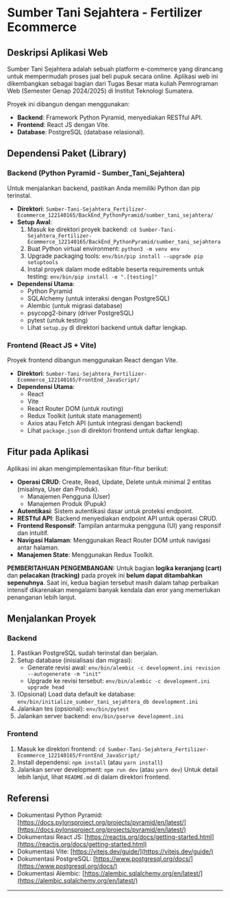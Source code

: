 # Sumber Tani Sejahtera - Fertilizer Ecommerce

## Deskripsi Aplikasi Web

Sumber Tani Sejahtera adalah sebuah platform e-commerce yang dirancang untuk mempermudah proses jual beli pupuk secara online. Aplikasi web ini dikembangkan sebagai bagian dari Tugas Besar mata kuliah Pemrograman Web (Semester Genap 2024/2025) di Institut Teknologi Sumatera.

Proyek ini dibangun dengan menggunakan:
* **Backend**: Framework Python Pyramid, menyediakan RESTful API.
* **Frontend**: React JS dengan Vite.
* **Database**: PostgreSQL (database relasional).

## Dependensi Paket (Library)

### Backend (Python Pyramid - Sumber_Tani_Sejahtera)
Untuk menjalankan backend, pastikan Anda memiliki Python dan pip terinstal.
* **Direktori**: `Sumber-Tani-Sejahtera_Fertilizer-Ecommerce_122140165/BackEnd_PythonPyramid/sumber_tani_sejahtera/`
* **Setup Awal**:
    1.  Masuk ke direktori proyek backend: `cd Sumber-Tani-Sejahtera_Fertilizer-Ecommerce_122140165/BackEnd_PythonPyramid/sumber_tani_sejahtera`
    2.  Buat Python virtual environment: `python3 -m venv env`
    3.  Upgrade packaging tools: `env/bin/pip install --upgrade pip setuptools`
    4.  Instal proyek dalam mode editable beserta requirements untuk testing: `env/bin/pip install -e ".[testing]"`
* **Dependensi Utama**:
    * Python Pyramid
    * SQLAlchemy (untuk interaksi dengan PostgreSQL)
    * Alembic (untuk migrasi database)
    * psycopg2-binary (driver PostgreSQL)
    * pytest (untuk testing)
    * Lihat `setup.py` di direktori backend untuk daftar lengkap.

### Frontend (React JS + Vite)
Proyek frontend dibangun menggunakan React dengan Vite.
* **Direktori**: `Sumber-Tani-Sejahtera_Fertilizer-Ecommerce_122140165/FrontEnd_JavaScript/`
* **Dependensi Utama**:
    * React
    * Vite
    * React Router DOM (untuk routing)
    * Redux Toolkit (untuk state management)
    * Axios atau Fetch API (untuk integrasi dengan backend)
    * Lihat `package.json` di direktori frontend untuk daftar lengkap.

## Fitur pada Aplikasi
Aplikasi ini akan mengimplementasikan fitur-fitur berikut:
* **Operasi CRUD**: Create, Read, Update, Delete untuk minimal 2 entitas (misalnya, User dan Produk).
    * Manajemen Pengguna (User)
    * Manajemen Produk (Pupuk)
* **Autentikasi**: Sistem autentikasi dasar untuk proteksi endpoint.
* **RESTful API**: Backend menyediakan endpoint API untuk operasi CRUD.
* **Frontend Responsif**: Tampilan antarmuka pengguna (UI) yang responsif dan intuitif.
* **Navigasi Halaman**: Menggunakan React Router DOM untuk navigasi antar halaman.
* **Manajemen State**: Menggunakan Redux Toolkit.

**PEMBERITAHUAN PENGEMBANGAN:**
Untuk bagian **logika keranjang (cart)** dan **pelacakan (tracking)** pada proyek ini **belum dapat ditambahkan sepenuhnya**. Saat ini, kedua bagian tersebut masih dalam tahap perbaikan intensif dikarenakan mengalami banyak kendala dan eror yang memerlukan penanganan lebih lanjut.

## Menjalankan Proyek

### Backend
1.  Pastikan PostgreSQL sudah terinstal dan berjalan.
2.  Setup database (inisialisasi dan migrasi):
    * Generate revisi awal: `env/bin/alembic -c development.ini revision --autogenerate -m "init"`
    * Upgrade ke revisi tersebut: `env/bin/alembic -c development.ini upgrade head`
3.  (Opsional) Load data default ke database: `env/bin/initialize_sumber_tani_sejahtera_db development.ini`
4.  Jalankan tes (opsional): `env/bin/pytest`
5.  Jalankan server backend: `env/bin/pserve development.ini`

### Frontend
1.  Masuk ke direktori frontend: `cd Sumber-Tani-Sejahtera_Fertilizer-Ecommerce_122140165/FrontEnd_JavaScript/`
2.  Install dependensi: `npm install` (atau `yarn install`)
3.  Jalankan server development: `npm run dev` (atau `yarn dev`)
    Untuk detail lebih lanjut, lihat `README.md` di dalam direktori frontend.

## Referensi
* Dokumentasi Python Pyramid: [https://docs.pylonsproject.org/projects/pyramid/en/latest/](https://docs.pylonsproject.org/projects/pyramid/en/latest/)
* Dokumentasi React JS: [https://reactjs.org/docs/getting-started.html](https://reactjs.org/docs/getting-started.html)
* Dokumentasi Vite: [https://vitejs.dev/guide/](https://vitejs.dev/guide/)
* Dokumentasi PostgreSQL: [https://www.postgresql.org/docs/](https://www.postgresql.org/docs/)
* Dokumentasi Alembic: [https://alembic.sqlalchemy.org/en/latest/](https://alembic.sqlalchemy.org/en/latest/)

---
